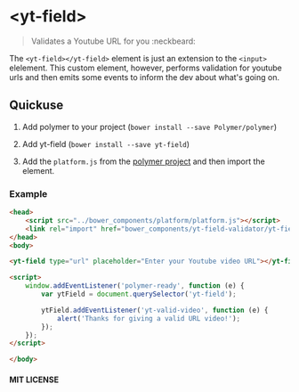 # \<yt-field>

> Validates a Youtube URL for you :neckbeard:

The `<yt-field></yt-field>` element is just an extension to the `<input>` elelement. This custom element, however, performs validation for youtube urls and then emits some events to inform the dev about what's going on.

## Quickuse

1.	Add polymer to your project (`bower install --save Polymer/polymer`)

2.	Add yt-field (`bower install --save yt-field`)

3.	Add the `platform.js` from the [polymer project](http://www.polymer-project.org/) and then import the element.

### Example

```html
<head>
	<script src="../bower_components/platform/platform.js"></script>
	<link rel="import" href="bower_components/yt-field-validator/yt-field.html">
</head>
<body>

<yt-field type="url" placeholder="Enter your Youtube video URL"></yt-field>

<script>
	window.addEventListener('polymer-ready', function (e) {
		var ytField = document.querySelector('yt-field');

		ytField.addEventListener('yt-valid-video', function (e) {
			alert('Thanks for giving a valid URL video!');
		});
	});
</script>

</body>
```

#### MIT LICENSE
